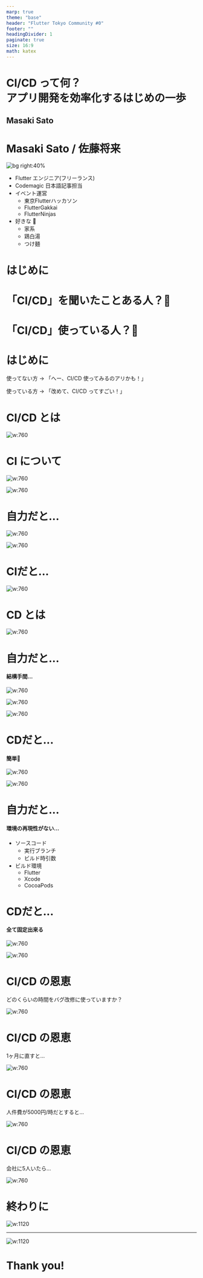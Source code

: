```yaml
---
marp: true
theme: "base"
header: "Flutter Tokyo Community #0"
footer: ""
headingDivider: 1
paginate: true
size: 16:9
math: katex
---
```

<!-- TODO: modify the background color -->

# CI/CD って何？ <br>アプリ開発を効率化するはじめの一歩

<!--_class: lead -->

## Masaki Sato

# Masaki Sato / 佐藤将来

<!-- TODO: align on the left -->
<!-- TODO: add ice breaking intro -->

![bg right:40%](./images/self-intro.png)

- Flutter エンジニア(フリーランス)
- Codemagic 日本語記事担当
- イベント運営
  - 東京Flutterハッカソン
  - FlutterGakkai
  - FlutterNinjas
- 好きな 🍜
  - 家系
  - 鶏白湯
  - つけ麺

# はじめに
<!--_class: lead -->

# 「CI/CD」を聞いたことある人？🤚
<!--_class: lead -->

# 「CI/CD」使っている人？🤚
<!--_class: lead -->

# はじめに

使ってない方 → 「へー、CI/CD 使ってみるのアリかも！」

使っている方 → 「改めて、CI/CD ってすごい！」

# CI/CD とは
<!-- TODO: add images of services -->

<!-- _footer: "出典: [ビジネス+IT](https://www.sbbit.jp/article/cont1/81640)" -->

![w:760](./images/cicd-flowchart.png)

# CI について

![w:760](./images/cicd-flowchart-ci.png)

<!-- _footer: "出典: [ビジネス+IT](https://www.sbbit.jp/article/cont1/81640)" -->

![w:760](./images/cicd_flowchart.png)

# 自力だと...

![w:760](./images/dart-analysis.png)

![w:760](./images/flutter-test.png)

# CIだと...

![w:760](./images/ci-check.png)

# CD とは

![w:760](./images/cicd-flowchart-cd.png)

<!-- _footer: "出典: [ビジネス+IT](https://www.sbbit.jp/article/cont1/81640)" -->

# 自力だと...

#### 結構手間...

![w:760](./images/ios-upload-1.png)

![w:760](./images/ios-upload-2.png)

![w:760](./images/ios-upload-3.png)

# CDだと...

#### 簡単🙌

![w:760](./images/start-new-build.png)

![w:760](./images/pull-request.png)

# 自力だと...

#### 環境の再現性がない...

- ソースコード
  - 実行ブランチ
  - ビルド時引数
- ビルド環境
  - Flutter
  - Xcode
  - CocoaPods


# CDだと...

#### 全て固定出来る

![w:760](./images/codemagic-commit.png)

![w:760](./images/codemagic-build-env.png)

# CI/CD の恩恵

<!-- _footer: "*n=950 by [Rollbar Research: Traditional Error Monitoring Is Missing the Mark, 2021](https://www.businesswire.com/news/home/20210216005484/en/Rollbar-Research-Shows-That-Traditional-Error-Monitoring-Is-Missing-the-Mark)" -->

どのくらいの時間をバグ改修に使っていますか？

![w:760](./images/statistics-1.png)

# CI/CD の恩恵

1ヶ月に直すと...

![w:760](./images/statistics-2.png)

# CI/CD の恩恵

人件費が5000円/時だとすると...

![w:760](./images/statistics-3.png)

# CI/CD の恩恵

会社に5人いたら...

![w:760](./images/statistics-4.png)

# 終わりに
<!-- TODO: show on the 1st screen -->

![w:1120](./images/zenn-blog.png)

---
<!-- TODO: show entire screen -->

<!-- _header: "" -->
![w:1120](./images/raffle.png)

# Thank you!
<!--_class: lead -->